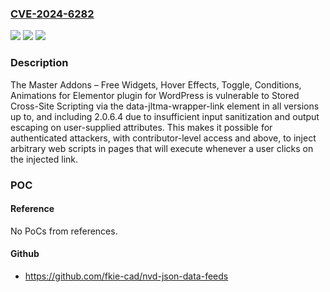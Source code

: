 ### [CVE-2024-6282](https://cve.mitre.org/cgi-bin/cvename.cgi?name=CVE-2024-6282)
![](https://img.shields.io/static/v1?label=Product&message=Master%20Addons%20%E2%80%93%20Free%20Widgets%2C%20Hover%20Effects%2C%20Toggle%2C%20Conditions%2C%20Animations%20for%20Elementor&color=blue)
![](https://img.shields.io/static/v1?label=Version&message=*%3C%3D%202.0.6.4%20&color=brighgreen)
![](https://img.shields.io/static/v1?label=Vulnerability&message=CWE-79%20Improper%20Neutralization%20of%20Input%20During%20Web%20Page%20Generation%20('Cross-site%20Scripting')&color=brighgreen)

### Description

The Master Addons – Free Widgets, Hover Effects, Toggle, Conditions, Animations for Elementor plugin for WordPress is vulnerable to Stored Cross-Site Scripting via the data-jltma-wrapper-link element in all versions up to, and including 2.0.6.4 due to insufficient input sanitization and output escaping on user-supplied attributes. This makes it possible for authenticated attackers, with contributor-level access and above, to inject arbitrary web scripts in pages that will execute whenever a user clicks on the injected link.

### POC

#### Reference
No PoCs from references.

#### Github
- https://github.com/fkie-cad/nvd-json-data-feeds

